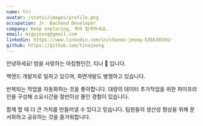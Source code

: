```yaml
---
name: 티나
avatar: /static/images/profile.png
occupation: Jr. Backend Developer
company: Keep exploring, 계속 탐색하세요.
email: migujeong@gmail.com
linkedin: https://www.linkedin.com/in/chanmi-jeong-535630194/
github: https://github.com/tinajeong
---
```


안녕하세요! 밤을 사랑하는 아침형인간, 티나 🌝 입니다.  

백엔드 개발자로 일하고 있으며, 화면개발도 병행하고 있습니다.  

반복되는 작업을 자동화하는 것을 좋아합니다. 대량의 데이터 추가작업을 위한 파이프라인을 구성해 소요시간을 절반이상 줄인 경험이 있습니다.  

함께 할 때 더 큰 가치를 만들어낼 수 있다고 믿습니다. 팀원들의 생산성 향상을 위해 문서화하고 공유하는 것을 즐거워합니다.

